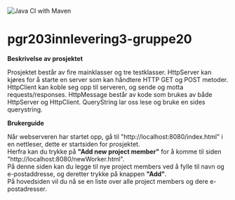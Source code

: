 ![Java CI with Maven](https://github.com/kristiania/pgr203innevering3-tinaeile/workflows/Java%20CI%20with%20Maven/badge.svg?branch=master)

# pgr203innlevering3-gruppe20

<strong>Beskrivelse av prosjektet</strong>

Prosjektet består av fire mainklasser og tre testklasser.
HttpServer kan kjøres for å starte en server som kan håndtere HTTP GET og POST metoder. 
HttpClient kan koble seg opp til serveren, og sende og motta requests/responses.
HttpMessage består av kode som brukes av både HttpServer og HttpClient.
QueryString lar oss lese og bruke en sides querystring. 

<strong>Brukerguide</strong>

Når webserveren har startet opp, gå til "http://localhost:8080/index.html" i en nettleser, dette er startsiden for prosjektet. 
<br>
Herfra kan du trykke på <strong>"Add new project member"</strong> for å komme til siden "http://localhost:8080/newWorker.html".
<br>
På denne siden kan du legge til nye project members ved å fylle til navn og e-postaddresse, og deretter trykke på knappen <strong>"Add"</strong>.
<br>
På hovedsiden vil du nå se en liste over alle project members og dere e-postadresser. 
